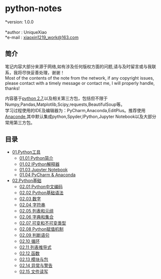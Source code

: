 # python-notes

*version: 1.0.0 <br/>	
*author : UniqueXiao <br/>
*e-mail : xiaoxin1219_work@163.com <br/>

## 简介 <br/>
笔记内容大部分来源于网络,如有涉及任何版权方面的问题,请与及时留言或与我联系，我将尽快妥善处理，谢谢！ <br/>
Most of the contents of the note from the network, if any copyright issues, please contact with a timely message or contact me, I will properly handle, thanks! <br/>

内容基于[python 2.7](https://www.python.org/),以及相关第三方包，包括但不限于Numpy,Pandas,Matplotlib,Scipy,requests,BeautifulSoup等。<br/>
学习过程使用的IDE及编辑器为：PyCharm,Anaconda,EditPlus。推荐使用[Anaconde](https://www.continuum.io/downloads),其中默认集成python,Spyder,IPython,Jupyter Notebook以及大部分常用第三方包。<br/>

## 目录
* [01.Python工具](https://github.com/UniqueXiao/python-notes/tree/master/01-python-tools) <br/>
	* [01.01 Python简介](https://github.com/UniqueXiao/python-notes/blob/master/01-python-tools/01.01-python-overview.md) <br/>
	* [01.02 IPython解释器](https://github.com/UniqueXiao/python-notes/blob/master/01-python-tools/01.02-ipython-interpreter.md) <br/>
	* [01.03 Jupyter Notebook](https://github.com/UniqueXiao/python-notes/blob/master/01-python-tools/01.03-jupyter-notebook.md) <br/>
	* [01.04 PyCharm & Anaconda](https://github.com/UniqueXiao/python-notes/blob/master/01-python-tools/01.04-pycharm%20%26%20annaconda.md) <br/>
* [02.Python基础](https://github.com/UniqueXiao/python-notes/tree/master/02-python-basis) <br/>
	* [02.01 Python中文编码](https://github.com/UniqueXiao/python-notes/blob/master/02-python-basis/02.01-python-encoding.md) <br/>
	* [02.02 Python基础语法](https://github.com/UniqueXiao/python-notes/blob/master/02-python-basis/02.02-python-garmmar.md) <br/>
	* [02.03 数字](https://github.com/UniqueXiao/python-notes/blob/master/02-python-basis/02.03-numbers.py) <br/>
	* [02.04 字符串](https://github.com/UniqueXiao/python-notes/blob/master/02-python-basis/02.04-strings.py) <br/>
	* [02.05 列表和元组](https://github.com/UniqueXiao/python-notes/blob/master/02-python-basis/02.05-list-and-tuple.py) <br/>
	* [02.06 字典和集合](https://github.com/UniqueXiao/python-notes/blob/master/02-python-basis/02.06-dict-and-set.py) <br/>
	* [02.07 可变和不可变类型](https://github.com/UniqueXiao/python-notes/blob/master/02-python-basis/02-07-mutable-and-immutable.md) <br/>
	* [02.08 Python赋值机制](https://github.com/UniqueXiao/python-notes/blob/master/02-python-basis/02.08-python-assignment.md) <br/>
  * [02.09 判断语句]() <br/>
  * [02.10 循环]() <br/>
  * [02.11 列表推导式]() <br/>
  * [02.12 函数]() <br/>
  * [02.13 模块与包]() <br/>
  * [02.14 异常与警告]() <br/>
  * [02.15 文件读写]() <br/>
